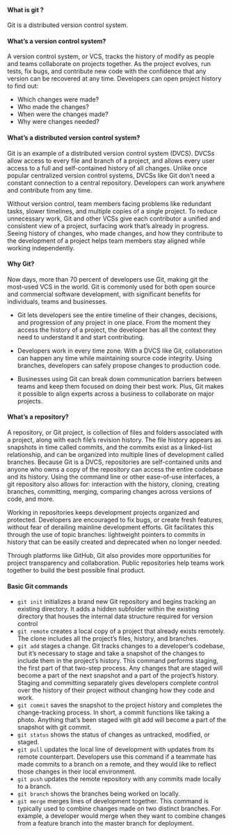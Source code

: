 

#### What is git ?
   Git is a distributed version control system. 
   
#### What’s a version control system?
A version control system, or VCS, tracks the history of modify as people and teams collaborate on projects together. As the project evolves, run tests, fix bugs, and contribute new code with the confidence that any version can be recovered at any time. Developers can open project history to find out:

  * Which changes were made?
  * Who made the changes?
  * When were the changes made?
  * Why were changes needed?

#### What’s a distributed version control system?
Git is an example of a distributed version control system (DVCS). DVCSs allow access to every file and branch of a project, and allows every user access to a full and self-contained history of all changes. Unlike once popular centralized version control systems, DVCSs like Git don’t need a constant connection to a central repository. Developers can work anywhere and contribute from any time.

Without version control, team members facing problems like redundant tasks, slower timelines, and multiple copies of a single project. To reduce unnecessary work, Git and other VCSs give each contributor a unified and consistent view of a project, surfacing work that’s already in progress. Seeing history of changes, who made changes, and how they contribute to the development of a project helps team members stay aligned while working independently.

#### Why Git?
Now days, more than 70 percent of developers use Git, making git the most-used VCS in the world. Git is commonly used for both open source and commercial software development, with significant benefits for individuals, teams and businesses.

  * Git lets developers see the entire timeline of their changes, decisions, and progression of any project in one place. From the moment they access the history of a project, the developer has all the context they need to understand it and start contributing.

  * Developers work in every time zone. With a DVCS like Git, collaboration can happen any time while maintaining source code integrity. Using branches, developers can safely propose changes to production code.

  * Businesses using Git can break down communication barriers between teams and keep them focused on doing their best work. Plus, Git makes it possible to align experts across a business to collaborate on major projects.
  
#### What’s a repository?
A repository, or Git project, is collection of files and folders associated with a project, along with each file’s revision history. The file history appears as snapshots in time called commits, and the commits exist as a linked-list relationship, and can be organized into multiple lines of development called branches. Because Git is a DVCS, repositories are self-contained units and anyone who owns a copy of the repository can access the entire codebase and its history. Using the command line or other ease-of-use interfaces, a git repository also allows for: interaction with the history, cloning, creating branches, committing, merging, comparing changes across versions of code, and more.

Working in repositories keeps development projects organized and protected. Developers are encouraged to fix bugs, or create fresh features, without fear of derailing mainline development efforts. Git facilitates this through the use of topic branches: lightweight pointers to commits in history that can be easily created and deprecated when no longer needed.

Through platforms like GitHub, Git also provides more opportunities for project transparency and collaboration. Public repositories help teams work together to build the best possible final product.

#### Basic Git commands
* `git init` initializes a brand new Git repository and begins tracking an existing directory. It adds a hidden subfolder within the existing directory that houses the internal data structure required for version control
* `git remote`  creates a local copy of a project that already exists remotely. The clone includes all the project’s files, history, and branches.
* `git add` stages a change. Git tracks changes to a developer’s codebase, but it’s necessary to stage and take a snapshot of the changes to include them in the project’s history. This command performs staging, the first part of that two-step process. Any changes that are staged will become a part of the next snapshot and a part of the project’s history. Staging and committing separately gives developers complete control over the history of their project without changing how they code and work.
* `git commit` saves the snapshot to the project history and completes the change-tracking process. In short, a commit functions like taking a photo. Anything that’s been staged with git add will become a part of the snapshot with git commit.
* `git status` shows the status of changes as untracked, modified, or staged.
* `git pull` updates the local line of development with updates from its remote counterpart. Developers use this command if a teammate has made commits to a branch on a remote, and they would like to reflect those changes in their local environment.
* `git push` updates the remote repository with any commits made locally to a branch.
* `git branch` shows the branches being worked on locally.
* `git merge` merges lines of development together. This command is typically used to combine changes made on two distinct branches. For example, a developer would merge when they want to combine changes from a feature branch into the master branch for deployment. 
  

